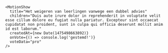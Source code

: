     <MotionShow
      title="Het weigeren van leerlingen vanwege een dubbel advies"
      children="Duis aute irure dolor in reprehenderit in voluptate velit esse cillum dolore eu fugiat nulla pariatur. Excepteur sint occaecat cupidatat non proident, sunt in culpa qui officia deserunt mollit anim id est laborum."
      createdAt={new Date(1475498663892)}
      onVote={() => console.log('gestemd!')}
      voteData="pro"
    />
